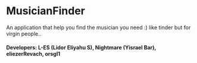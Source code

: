 # MusicianFinder
An application that help you find the musician you need :)
like tinder but for virgin people..
#### Developers: L-ES (Lidor Eliyahu S), Nightmare (Yisrael Bar), eliezerRevach, orsgl1

